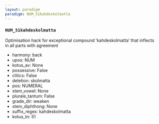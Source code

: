 ```yaml
---
layout: paradigm
paradigm: NUM_51kahdeskolmatta
---
```

### ` NUM_51kahdeskolmatta `

Optimisation hack for exceptional compound ’kahdeskolmatta’ that inflects in all parts with agreement
* harmony: back
* upos: NUM
* kotus_av: None
* possessive: False
* clitics: False
* deletion: skolmatta
* pos: NUMERAL
* stem_vowel: None
* plurale_tantum: False
* grade_dir: weaken
* stem_diphthong: None
* suffix_regex: kahdeskolmatta
* kotus_tn: 51
